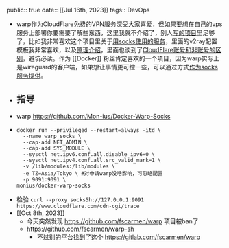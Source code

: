public:: true
date:: [[Jul 16th, 2023]] 
tags:: DevOps

- warp作为CloudFlare免费的VPN服务深受大家喜爱，但如果要想在自己的vps服务上部署你要需要了解些东西，这里我就不介绍了，别人[写的项目](https://github.com/fscarmen/warp)里足够了，比如我非常喜欢这个项目里关于[用socks使用的服务](https://github.com/fscarmen/warp#%E6%8C%87%E5%AE%9A%E7%BD%91%E7%AB%99%E5%88%86%E6%B5%81%E5%88%B0-socks5-%E7%9A%84-xray-%E9%85%8D%E7%BD%AE%E6%A8%A1%E6%9D%BF-%E9%80%82%E7%94%A8%E4%BA%8E-warp-client-proxy-%E5%92%8C-wireproxy)，里面的v2ray配置模板我非常喜欢，以及[原理介绍](https://github.com/fscarmen/warp#warp%E5%8E%9F%E7%90%86)，里面也谈到了[CloudFlare账号和非账号的区别](https://github.com/fscarmen/warp#warp-license-%E5%8F%8A-id-%E8%8E%B7%E5%8F%96)，避坑必读。作为 [[Docker]] 粉丝肯定喜欢的一个项目，因为warp实际上是wireguard的客户端，如果想让事情更可控一些，可以通过方式[作为socks服务提供](https://github.com/Mon-ius/Docker-Warp-Socks)。
- ## 指导
- warp https://github.com/Mon-ius/Docker-Warp-Socks
- ```shell
  docker run --privileged --restart=always -itd \
    --name warp_socks \
    --cap-add NET_ADMIN \
    --cap-add SYS_MODULE \
    --sysctl net.ipv6.conf.all.disable_ipv6=0 \
    --sysctl net.ipv4.conf.all.src_valid_mark=1 \
    -v /lib/modules:/lib/modules \
    -e TZ=Asia/Tokyo \ #对申请warp没啥影响，可忽略配置
    -p 9091:9091 \
  monius/docker-warp-socks
  ```
- 检验 `curl --proxy socks5h://127.0.0.1:9091 https://www.cloudflare.com/cdn-cgi/trace`
- [[Oct 8th, 2023]]
	- 今天突然发现 https://github.com/fscarmen/warp 项目被ban了
	- https://github.com/fscarmen/warp-sh
		- 不过别的平台找到了这个 https://gitlab.com/fscarmen/warp